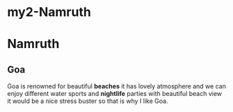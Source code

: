 # my2-Namruth
# Namruth
## Goa
Goa is renowned for beautiful **beaches** it has lovely atmosphere and we can enjoy different water sports and **nightlife** parties with beautiful beach view it would be a nice stress buster so that is why I like Goa.